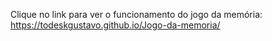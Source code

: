 Clique no link para ver o funcionamento do jogo da memória:
https://todeskgustavo.github.io/Jogo-da-memoria/
 
